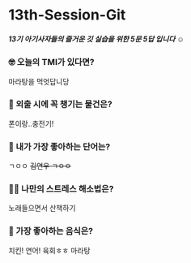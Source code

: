 # 13th-Session-Git

##### 13기 아기사자들의 즐거운 깃 실습을 위한 5문 5답 입니다 ☺️

### 🤓 오늘의 TMI가 있다면?

마라탕을 먹엇답니당

### 🎒 외출 시에 꼭 챙기는 물건은?

폰이랑..충전기!

### 🤙 내가 가장 좋아하는 단어는?

ㄱㅇㅇ
~~김연우 ㄱㅇㅇ~~

### 🧘‍♀️ 나만의 스트레스 해소법은?

노래들으면서 산책하기

### 🍧 가장 좋아하는 음식은?

치킨! 연어! 육회ㅎㅎ 마라탕
